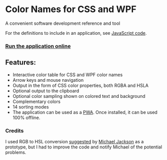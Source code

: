 # Color Names for CSS and WPF

A convenient software development reference and tool

For the definitions to include in an application, see [JavaScript code](./code/js/names/).

### [Run the application online](https://SAKryukov.GitHub.io/color-names-js-wpf/code/js)

## Features:

- Interactive color table for CSS and WPF color names
- Arrow keys and mouse navigation
- Output in the form of CSS color properties, both RGBA and HSLA
- Optional output to the clipboard
- Optional color sampling shown on colored text and background
- Complementary colors
- 14 sorting modes
- The application can be used as a [PWA](https://en.wikipedia.org/wiki/Progressive_web_app). Once installed, it can be used 100% offline.

### Credits

I used RGB to HSL conversion [suggested](https://gist.github.com/mjackson/5311256) by [Michael Jackson](https://gist.github.com/mjackson) as a prototype, but I had to improve the code and notify Michael of the potential problems.
